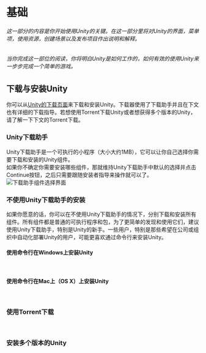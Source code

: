 # 基础
###### 这一部分的内容是你开始使用Unity的关键。在这一部分里将对Unity的界面，菜单项，使用资源，创建场景以及发布项目作出说明和解释。
###### 当你完成这一部位的阅读，你将明白Unity是如何工作的，如何有效的使用Unity来一步步完成一个简单的游戏。<br>

## 下载与安装Unity
你可以从[Unity的下载页面](https://store.unity.com/cn)来下载和安装Unity。下载器使用了下载助手并且在下文也有详细的下载指导。若想使用Torrent下载Unity或者想获得多个版本的Unity，请了解一下下文的Torrent下载。<br>

### Unity下载助手
Unity下载助手是一个可执行的小程序（大小大约1MB），它可以让你自己选择你需要下载和安装的Unity组件。<br>
如果你不确定你需要安装哪些组件，那就维持Unity下载助手中默认的选择并点击Continue按钮，之后只需要跟随安装者指导来操作就可以了。<br>
<img src="https://docs.unity3d.com/uploads/Main/UnityDownloadAssistant_v52_75.png" alt="下载助手组件选择界面"/><br>

### 不使用Unity下载助手的安装
如果你愿意的话，你可以在不使用Unity下载助手的情况下，分别下载和安装所有组件。所有组件都是普通的可执行程序和包，为了更简单的发现和使用它们，建议使用Unity下载助手，特别是Unity的新手。一些用户，特别是那些希望在公司或组织中自动化部署Unity的用户，可能更喜欢通过命令行来安装Unity。<br>

#### 使用命令行在Windows上安装Unity
<br>

#### 使用命令行在Mac上（OS X）上安装Unity
<br>

### 使用Torrent下载
<br>

### 安装多个版本的Unity
<br>



